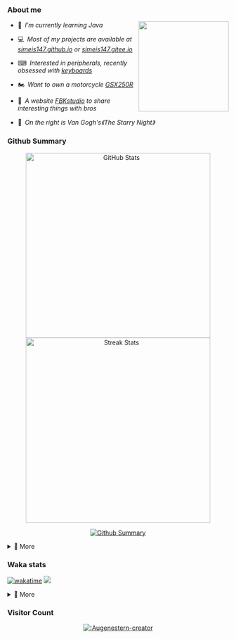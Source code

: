 ### About me

<img align="right" src="https://simeis147.oss-cn-shenzhen.aliyuncs.com/readme/IMG_6570%2820230611-230627%29.JPG" height="205">

- 🌱&ensp;*I’m currently learning Java*

- 💻&ensp;*Most of my projects are available at [simeis147.github.io](https://simeis147.github.io) or [simeis147.gitee.io](https://simeis147.gitee.io/)*

- ⌨&ensp;*Interested in peripherals, recently obsessed with [keyboards](https://www.zfrontier.com/app/user/zae5QEwJmVroZk)*

- 🏍&ensp;*Want to own a motorcycle [GSX250R](https://www.haojue.com/GSX250R/)*

- 🔭&ensp;*A website [FBKstudio](https://fbkstudio.github.io/) to share interesting things with bros* 

- 🌠&ensp;*On the right is Van Gogh's《The Starry Night》*

### Github Summary

<div align="center"> 

<img src="https://github-readme-stats.vercel.app/api?username=simeis147&theme=transparent&hide_border=true&show_icons=true&count_private=true" alt="GitHub Stats" width="420" />

<img src="https://github-readme-streak-stats.herokuapp.com/?user=simeis147&theme=transparent&hide_border=true" alt="Streak Stats" width="420" />
 
[<img src="https://github-profile-trophy.vercel.app/?username=simeis147&theme=nord&margin-w=25&title=Commits,Stars,Followers,Issues,PullRequest,Repositories" alt="Github Summary" />](https://github.com/ryo-ma/github-profile-trophy)

</div>

<details>
<summary>📑 More</summary>

<!-- [<img src="https://github-readme-stats.vercel.app/api/top-langs/?username=simeis147&layout=compact&langs_count=10&hide_border=true&theme=transparent"/>](https://github.com/anuraghazra/github-readme-stats) -->
  
[![Ashutosh's github activity graph](https://github-readme-activity-graph.vercel.app/graph?username=simeis147&theme=react-dark)](https://github.com/ashutosh00710/github-readme-activity-graph)
  
</details>

### Waka stats

[![wakatime](https://wakatime.com/badge/user/fa238767-d1b2-496a-b6a7-115d077fa4e0.svg)](https://wakatime.com/@fa238767-d1b2-496a-b6a7-115d077fa4e0)
![ ](https://komarev.com/ghpvc/?username=simeis147)

<details>
<summary>📑 More</summary>
</br>

<!--START_SECTION:waka-->
![Lines of code](https://img.shields.io/badge/From%20Hello%20World%20I%27ve%20Written-694.0%20thousand%20lines%20of%20code-blue)

**I'm an Early 🐤** 

```text
🌞 Morning                126 commits         ⣿⣿⣿⣿⣀⣀⣀⣀⣀⣀⣀⣀⣀⣀⣀⣀⣀⣀⣀⣀⣀⣀⣀⣀⣀   16.45 % 
🌆 Daytime                377 commits         ⣿⣿⣿⣿⣿⣿⣿⣿⣿⣿⣿⣿⣀⣀⣀⣀⣀⣀⣀⣀⣀⣀⣀⣀⣀   49.22 % 
🌃 Evening                196 commits         ⣿⣿⣿⣿⣿⣿⣀⣀⣀⣀⣀⣀⣀⣀⣀⣀⣀⣀⣀⣀⣀⣀⣀⣀⣀   25.59 % 
🌙 Night                  67 commits          ⣿⣿⣀⣀⣀⣀⣀⣀⣀⣀⣀⣀⣀⣀⣀⣀⣀⣀⣀⣀⣀⣀⣀⣀⣀   08.75 % 
```
📅 **I'm Most Productive on Friday** 

```text
Monday                   99 commits          ⣿⣿⣿⣀⣀⣀⣀⣀⣀⣀⣀⣀⣀⣀⣀⣀⣀⣀⣀⣀⣀⣀⣀⣀⣀   12.92 % 
Tuesday                  126 commits         ⣿⣿⣿⣿⣀⣀⣀⣀⣀⣀⣀⣀⣀⣀⣀⣀⣀⣀⣀⣀⣀⣀⣀⣀⣀   16.45 % 
Wednesday                112 commits         ⣿⣿⣿⣿⣀⣀⣀⣀⣀⣀⣀⣀⣀⣀⣀⣀⣀⣀⣀⣀⣀⣀⣀⣀⣀   14.62 % 
Thursday                 114 commits         ⣿⣿⣿⣿⣀⣀⣀⣀⣀⣀⣀⣀⣀⣀⣀⣀⣀⣀⣀⣀⣀⣀⣀⣀⣀   14.88 % 
Friday                   132 commits         ⣿⣿⣿⣿⣀⣀⣀⣀⣀⣀⣀⣀⣀⣀⣀⣀⣀⣀⣀⣀⣀⣀⣀⣀⣀   17.23 % 
Saturday                 95 commits          ⣿⣿⣿⣀⣀⣀⣀⣀⣀⣀⣀⣀⣀⣀⣀⣀⣀⣀⣀⣀⣀⣀⣀⣀⣀   12.40 % 
Sunday                   88 commits          ⣿⣿⣿⣀⣀⣀⣀⣀⣀⣀⣀⣀⣀⣀⣀⣀⣀⣀⣀⣀⣀⣀⣀⣀⣀   11.49 % 
```


📊 **This Week I Spent My Time On** 

```text
🕑︎ Time Zone: Asia/Shanghai

💬 Programming Languages: 
Java                     22 hrs 10 mins      ⣿⣿⣿⣿⣿⣿⣿⣿⣿⣿⣿⣿⣿⣿⣿⣿⣿⣿⣿⣀⣀⣀⣀⣀⣀   77.54 % 
XML                      3 hrs 4 mins        ⣿⣿⣿⣀⣀⣀⣀⣀⣀⣀⣀⣀⣀⣀⣀⣀⣀⣀⣀⣀⣀⣀⣀⣀⣀   10.77 % 
Markdown                 1 hr 55 mins        ⣿⣿⣀⣀⣀⣀⣀⣀⣀⣀⣀⣀⣀⣀⣀⣀⣀⣀⣀⣀⣀⣀⣀⣀⣀   06.74 % 
Other                    36 mins             ⣿⣀⣀⣀⣀⣀⣀⣀⣀⣀⣀⣀⣀⣀⣀⣀⣀⣀⣀⣀⣀⣀⣀⣀⣀   02.12 % 
YAML                     24 mins             ⣀⣀⣀⣀⣀⣀⣀⣀⣀⣀⣀⣀⣀⣀⣀⣀⣀⣀⣀⣀⣀⣀⣀⣀⣀   01.45 % 

🔥 Editors: 
IntelliJ                 26 hrs 6 mins       ⣿⣿⣿⣿⣿⣿⣿⣿⣿⣿⣿⣿⣿⣿⣿⣿⣿⣿⣿⣿⣿⣿⣿⣀⣀   91.26 % 
VS Code                  1 hr 53 mins        ⣿⣿⣀⣀⣀⣀⣀⣀⣀⣀⣀⣀⣀⣀⣀⣀⣀⣀⣀⣀⣀⣀⣀⣀⣀   06.62 % 
Edge                     36 mins             ⣿⣀⣀⣀⣀⣀⣀⣀⣀⣀⣀⣀⣀⣀⣀⣀⣀⣀⣀⣀⣀⣀⣀⣀⣀   02.12 % 

🐱‍💻 Projects: 
sky-take-out             26 hrs 25 mins      ⣿⣿⣿⣿⣿⣿⣿⣿⣿⣿⣿⣿⣿⣿⣿⣿⣿⣿⣿⣿⣿⣿⣿⣀⣀   92.39 % 
simeis147.github.io      1 hr 53 mins        ⣿⣿⣀⣀⣀⣀⣀⣀⣀⣀⣀⣀⣀⣀⣀⣀⣀⣀⣀⣀⣀⣀⣀⣀⣀   06.61 % 
Unknown Project          17 mins             ⣀⣀⣀⣀⣀⣀⣀⣀⣀⣀⣀⣀⣀⣀⣀⣀⣀⣀⣀⣀⣀⣀⣀⣀⣀   01.00 % 

💻 Operating System: 
Windows                  28 hrs 35 mins      ⣿⣿⣿⣿⣿⣿⣿⣿⣿⣿⣿⣿⣿⣿⣿⣿⣿⣿⣿⣿⣿⣿⣿⣿⣿   100.00 % 
```

**I Mostly Code in JavaScript** 

```text
JavaScript               3 repos             ⣿⣿⣿⣿⣿⣿⣿⣿⣿⣿⣿⣀⣀⣀⣀⣀⣀⣀⣀⣀⣀⣀⣀⣀⣀   42.86 % 
Java                     2 repos             ⣿⣿⣿⣿⣿⣿⣿⣀⣀⣀⣀⣀⣀⣀⣀⣀⣀⣀⣀⣀⣀⣀⣀⣀⣀   28.57 % 
TypeScript               2 repos             ⣿⣿⣿⣿⣿⣿⣿⣀⣀⣀⣀⣀⣀⣀⣀⣀⣀⣀⣀⣀⣀⣀⣀⣀⣀   28.57 % 
```




<!--END_SECTION:waka-->

</details>

### Visitor Count

<div align="center">

[![:Augenestern-creator](https://count.getloli.com/get/@:simeis147?theme=moebooru)](https://github.com/journey-ad/Moe-Counter)

</div>
